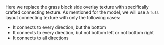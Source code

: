 Here we replace the grass block side overlay texture with specifically crafted connecting texture.
As mentioned for the model, we will use a `full` layout connecting texture with only the following cases:
- It connects to every direction, but the bottom
- It connects to every direction, but not bottom left or not bottom right
- It connects to all directions
